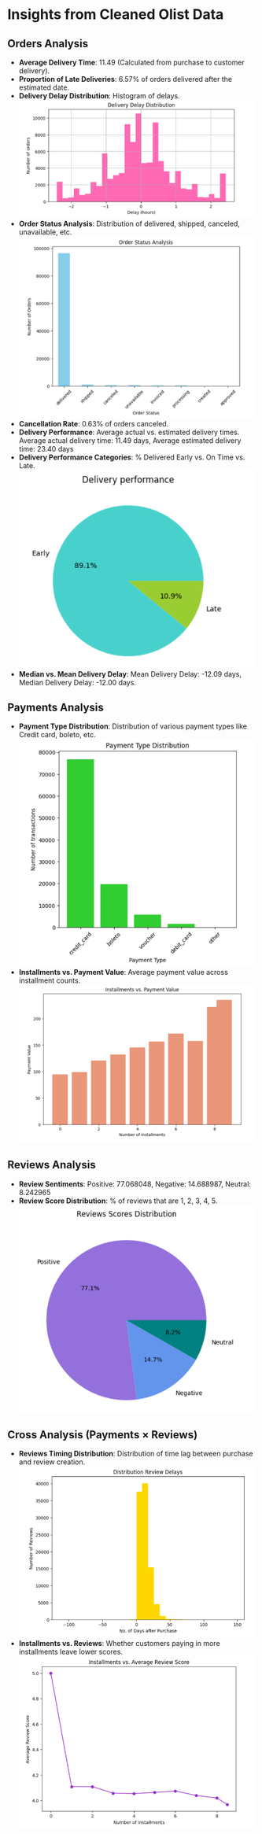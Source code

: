 # Insights from Cleaned Olist Data

## Orders Analysis

* **Average Delivery Time**: 11.49 (Calculated from purchase to customer delivery).
* **Proportion of Late Deliveries**: 6.57% of orders delivered after the estimated date.
* **Delivery Delay Distribution**: Histogram of delays.
![Delivery Delay Distribution](visuals/13_delivery_delay_distribution.png)
* **Order Status Analysis**: Distribution of delivered, shipped, canceled, unavailable, etc.
![Order Status Analysis](visuals/14_order_status_analysis.png)
* **Cancellation Rate**: 0.63% of orders canceled.
* **Delivery Performance**: Average actual vs. estimated delivery times.
Average actual delivery time: 11.49 days, Average estimated delivery time: 23.40 days
* **Delivery Performance Categories**: % Delivered Early vs. On Time vs. Late.
![Delivery Performance Categories](visuals/15_delivery_performance.png)
* **Median vs. Mean Delivery Delay**: Mean Delivery Delay: -12.09 days, Median Delivery Delay: -12.00 days.

## Payments Analysis

* **Payment Type Distribution**: Distribution of various payment types like Credit card, boleto, etc.
![Payment Type Distribution](visuals/16_payment_type_distribution.png)
* **Installments vs. Payment Value**: Average payment value across installment counts.
![Installments vs. Payment Value](visuals/17_installments_vs_payment.png)

## Reviews Analysis

* **Review Sentiments**: Positive: 77.068048, Negative: 14.688987, Neutral: 8.242965
* **Review Score Distribution**: % of reviews that are 1, 2, 3, 4, 5.
![Review Score Distribution](visuals/18_review_scores_distribution.png)

## Cross Analysis (Payments × Reviews)

* **Reviews Timing Distribution**: Distribution of time lag between purchase and review creation.
![Reviews Timing Distribution](visuals/19_review_delays_distribution.png)
* **Installments vs. Reviews**: Whether customers paying in more installments leave lower scores.
![Installments vs. Reviews](visuals/20_installments_vs_review_score.png)